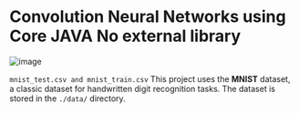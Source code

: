 # Convolution Neural Networks using Core JAVA No external library 

![image](https://github.com/user-attachments/assets/9b5e3a4c-9b94-431c-be4b-f1388b1c489f)

`mnist_test.csv and mnist_train.csv`
This project uses the **MNIST** dataset, a classic dataset for handwritten digit recognition tasks. The dataset is stored in the `./data/` directory.
